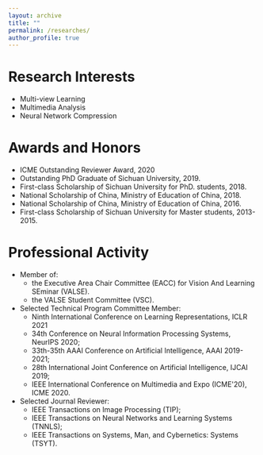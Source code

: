 ```yaml
---
layout: archive
title: ""
permalink: /researches/
author_profile: true
---
```


Research Interests
======
- Multi-view Learning
- Multimedia Analysis
- Neural Network Compression

Awards and Honors
======
- ICME Outstanding Reviewer Award, 2020
- Outstanding PhD Graduate of Sichuan University, 2019.
- First-class Scholarship of Sichuan University for PhD. students, 2018.
- National Scholarship of China, Ministry of Education of China, 2018.
- National Scholarship of China, Ministry of Education of China, 2016.
- First-class Scholarship of Sichuan University for Master students, 2013-2015.


Professional Activity
======
- Member of:
    - the Executive Area Chair Committee (EACC) for Vision And Learning SEminar (VALSE).
    - the VALSE Student Committee (VSC).
- Selected Technical Program Committee Member:
    - Ninth International Conference on Learning Representations, ICLR 2021
    - 34th Conference on Neural Information Processing Systems, NeurIPS 2020;
    - 33th-35th AAAI Conference on Artificial Intelligence, AAAI 2019-2021;
    - 28th International Joint Conference on Artificial Intelligence, IJCAI 2019;
    - IEEE International Conference on Multimedia and Expo (ICME'20), ICME 2020.
- Selected Journal Reviewer:
    - IEEE Transactions on Image Processing (TIP);
    - IEEE Transactions on Neural Networks and Learning Systems (TNNLS);
    - IEEE Transactions on Systems, Man, and Cybernetics: Systems (TSYT).
